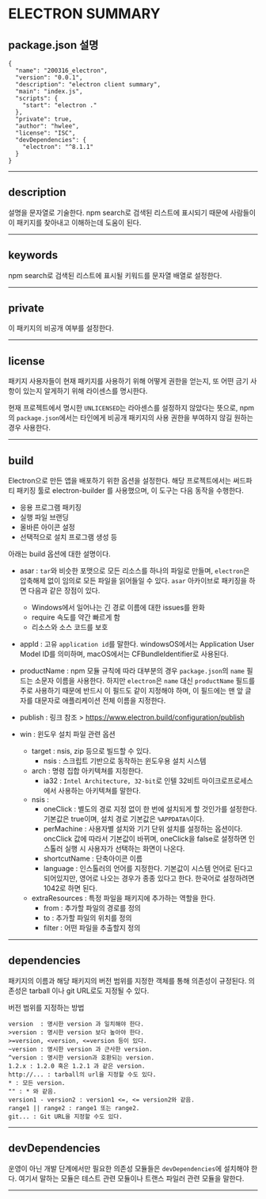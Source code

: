 # ELECTRON SUMMARY

## package.json 설명

```
{
  "name": "200316_electron",
  "version": "0.0.1",
  "description": "electron client summary",
  "main": "index.js",
  "scripts": {
    "start": "electron ."
  },
  "private": true,
  "author": "hwlee",
  "license": "ISC",
  "devDependencies": {
    "electron": "^8.1.1"
  }
}
```
***
## description
설명을 문자열로 기술한다. npm search로 검색된 리스트에 표시되기 때문에 사람들이 이 패키지를 찾아내고 이해하는데 도움이 된다.
***
## keywords
npm search로 검색된 리스트에 표시될 키워드를 문자열 배열로 설정한다.
***
## private
이 패키지의 비공개 여부를 설정한다.
***
## license
패키지 사용자들이 현재 패키지를 사용하기 위해 어떻게 권한을 얻는지, 또 어떤 금기 사항이 있는지 알게하기 위해 라이센스를 명시한다. 

현재 프로젝트에서 명시한 `UNLICENSED`는 라아센스를 설정하지 않았다는 뜻으로, npm의 `package.json`에서는 타인에게 비공개 패키지의 사용 권한을 부여하지 않길 원하는 경우 사용한다.
***
## build
Electron으로 만든 앱을 배포하기 위한 옵션을 설정한다. 해당 프로젝트에서는 써드파티 패키징 툴로 electron-builder 를 사용했으며, 이 도구는 다음 동작을 수행한다.
* 응용 프로그램 패키징
* 실행 파일 브랜딩
* 올바른 아이콘 설정
* 선택적으로 설치 프로그램 생성 등

아래는 build 옵션에 대한 설명이다.
- asar : `tar`와 비슷한 포맷으로 모든 리소스를 하나의 파일로 만들며, `electron`은 압축해제 없이 임의로 모든 파일을 읽어들일 수 있다. `asar` 아카이브로 패키징을 하면 다음과 같은 장점이 있다.
  - Windows에서 일어나는 긴 경로 이름에 대한 issues를 완화
  - require 속도를 약간 빠르게 함
  - 리소스와 소스 코드를 보호
  
- appId : 고유 `application id`를 말한다. windowsOS에서는 Application User Model ID를 의미하며, macOS에서는 CFBundleIdentifier로 사용된다.

- productName : npm 모듈 규칙에 따라 대부분의 경우 `package.json`의 `name` 필드는 소문자 이름을 사용한다. 하지만 `electron`은 `name` 대신 `productName` 필드를 주로 사용하기 때문에 반드시 이 필드도 같이 지정해야 하며, 이 필드에는 맨 앞 글자를 대문자로 애플리케이션 전체 이름을 지정한다. 

- publish : 링크 참조 >
https://www.electron.build/configuration/publish
 
- win : 윈도우 설치 파일 관련 옵션
  -  target : nsis, zip 등으로 빌드할 수 있다.
      - nsis : 스크립트 기반으로 동작하는 윈도우용 설치 시스템
  - arch : 명령 집합 아키텍쳐를 지정한다.
      - ia32 : `Intel Architecture, 32-bit`로 인텔 32비트 마이크로프로세스에서 사용하는 아키텍쳐를 말한다.
  - nsis : 
      - oneClick : 별도의 경로 지정 없이 한 번에 설치되게 할 것인가를 설정한다. 기본값은 true이며, 설치 경로 기본값은 `%APPDATA%`이다.
      - perMachine : 사용자별 설치와 기기 단위 설치를 설정하는 옵션이다. oncClick 값에 따라서 기본값이 바뀌며, oneClick을 false로 설정하면 인스톨러 실행 시 사용자가 선택하는 화면이 나온다.
      - shortcutName : 단축아이콘 이름
      - language : 인스톨러의 언어를 지정한다. 기본값이 시스템 언어로 된다고 되어있지만, 영어로 나오는 경우가 종종 있다고 한다. 한국어로 설정하려면 1042로 하면 된다.
  - extraResources : 특정 파일을 패키지에 추가하는 역할을 한다. 
      - from : 추가할 파일의 경로를 정의
      - to : 추가할 파일의 위치를 정의
      - filter : 어떤 파일을 추출할지 정의

***
## dependencies
패키지의 이름과 해당 패키지의 버전 범위를 지정한 객체를 통해 의존성이 규정된다. 의존성은 tarball 이나 git URL로도 지정될 수 있다.

버전 범위를 지정하는 방법
```
version  : 명시한 version 과 일치해야 한다.
>version : 명시한 version 보다 높아야 한다.
>=version, <version, <=version 등이 있다.
~version : 명시한 version 과 근사한 version.
^version : 명시한 version과 호환되는 version.
1.2.x : 1.2.0 혹은 1.2.1 과 같은 version.
http://... : tarball의 url을 지정할 수도 있다.
* : 모든 version.
"" : * 와 같음.
version1 - version2 : version1 <=, <= version2와 같음.
range1 || range2 : range1 또는 range2.
git... : Git URL을 지정할 수도 있다.
```
***
## devDependencies
운영이 아닌 개발 단계에서만 필요한 의존성 모듈들은 `devDependencies`에 설치해야 한다. 여기서 말하는 모듈은 테스트 관련 모듈이나 트랜스 파일러 관련 모듈을 말한다.
***
